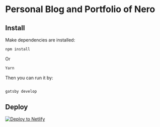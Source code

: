 # Personal Blog and Portfolio of Nero


## Install

Make dependencies are installed:
```sh
npm install 
```
Or

```sh
Yarn
```



Then you can run it by:
```sh

gatsby develop
```

## Deploy

[![Deploy to Netlify](https://www.netlify.com/img/deploy/button.svg)](https://app.netlify.com/start/deploy?repository=https://github.com/gatsbyjs/gatsby-starter-default)
